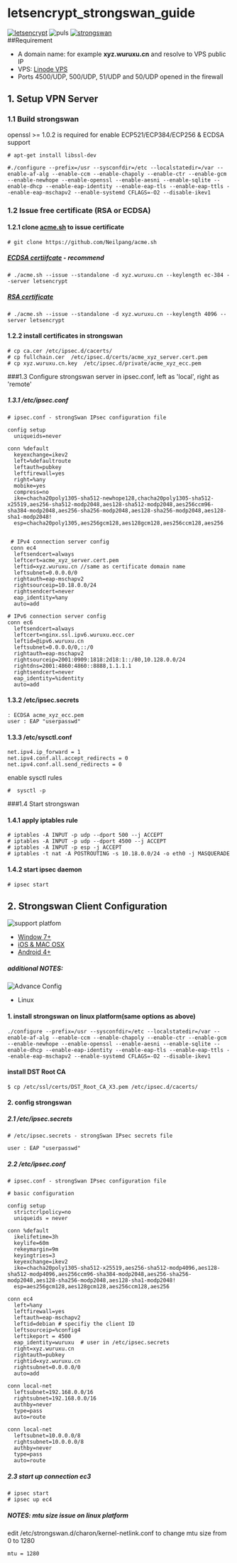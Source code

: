 # letsencrypt_strongswan_guide

[![letsencrypt](res/images/letsencrypt-logo-horizontal.png)](https://letsencrypt.org/) ![puls](res/images/add-symbolic.symbolic.png) [![strongswan](res/images/strongswan.png)](https://strongswan.org/)           
##Requirement
* A domain name: for example **xyz.wuruxu.cn** and resolve to VPS public IP
* VPS: [Linode VPS](https://www.linode.com/?r=0bc6a0c838d110075a691b29f2c49d9e90ce2eed)
* Ports 4500/UDP, 500/UDP, 51/UDP and 50/UDP opened in the firewall

## 1. Setup VPN Server
### 1.1 Build strongswan
 openssl >= 1.0.2 is required for enable ECP521/ECP384/ECP256 & ECDSA support
```
# apt-get install libssl-dev
```
```
#./configure --prefix=/usr --sysconfdir=/etc --localstatedir=/var --enable-af-alg --enable-ccm --enable-chapoly --enable-ctr --enable-gcm --enable-newhope --enable-openssl --enable-aesni --enable-sqlite --enable-dhcp --enable-eap-identity --enable-eap-tls --enable-eap-ttls --enable-eap-mschapv2 --enable-systemd CFLAGS=-O2 --disable-ikev1
```
### 1.2 Issue free certificate (RSA or ECDSA)

#### 1.2.1 clone [acme.sh](https://github.com/Neilpang/acme.sh) to issue certificate
```
# git clone https://github.com/Neilpang/acme.sh
```

##### [ECDSA certiifcate](https://en.wikipedia.org/wiki/Elliptic_Curve_Digital_Signature_Algorithm) - recommend
```
# ./acme.sh --issue --standalone -d xyz.wuruxu.cn --keylength ec-384 --server letsencrypt

```
##### [RSA certificate](https://en.wikipedia.org/wiki/RSA_(cryptosystem))
```
# ./acme.sh --issue --standalone -d xyz.wuruxu.cn --keylength 4096 --server letsencrypt
```
#### 1.2.2 install certificates in strongswan
```
# cp ca.cer /etc/ipsec.d/cacerts/
# cp fullchain.cer  /etc/ipsec.d/certs/acme_xyz_server.cert.pem
# cp xyz.wuruxu.cn.key  /etc/ipsec.d/private/acme_xyz_ecc.pem
```
###1.3 Configure strongswan server
in ipsec.conf, left as 'local', right as 'remote'
##### 1.3.1 /etc/ipsec.conf
```
# ipsec.conf - strongSwan IPsec configuration file

config setup
  uniqueids=never

conn %default
  keyexchange=ikev2
  left=%defaultroute
  leftauth=pubkey
  leftfirewall=yes
  right=%any
  mobike=yes
  compress=no
  ike=chacha20poly1305-sha512-newhope128,chacha20poly1305-sha512-x25519,aes256-sha512-modp2048,aes128-sha512-modp2048,aes256ccm96-sha384-modp2048,aes256-sha256-modp2048,aes128-sha256-modp2048,aes128-sha1-modp2048!
  esp=chacha20poly1305,aes256gcm128,aes128gcm128,aes256ccm128,aes256
  
  
 # IPv4 connection server config
 conn ec4
  leftsendcert=always
  leftcert=acme_xyz_server.cert.pem
  leftid=xyz.wuruxu.cn //same as certificate domain name
  leftsubnet=0.0.0.0/0
  rightauth=eap-mschapv2
  rightsourceip=10.18.0.0/24
  rightsendcert=never
  eap_identity=%any
  auto=add
 
# IPv6 connection server config
conn ec6
  leftsendcert=always
  leftcert=nginx.ssl.ipv6.wuruxu.ecc.cer
  leftid=@ipv6.wuruxu.cn
  leftsubnet=0.0.0.0/0,::/0
  rightauth=eap-mschapv2
  rightsourceip=2001:0909:1818:2d18:1::/80,10.128.0.0/24
  rightdns=2001:4860:4860::8888,1.1.1.1
  rightsendcert=never
  eap_identity=%identity
  auto=add
```
#### 1.3.2 /etc/ipsec.secrets
```
: ECDSA acme_xyz_ecc.pem
user : EAP "userpasswd"
```
#### 1.3.3 /etc/sysctl.conf
```
net.ipv4.ip_forward = 1  
net.ipv4.conf.all.accept_redirects = 0  
net.ipv4.conf.all.send_redirects = 0  
```
enable sysctl rules
```
#  sysctl -p  
```
###1.4 Start strongswan
#### 1.4.1 apply iptables rule
```
# iptables -A INPUT -p udp --dport 500 --j ACCEPT
# iptables -A INPUT -p udp --dport 4500 --j ACCEPT
# iptables -A INPUT -p esp -j ACCEPT
# iptables -t nat -A POSTROUTING -s 10.18.0.0/24 -o eth0 -j MASQUERADE
```
#### 1.4.2 start ipsec daemon
```
# ipsec start
```
## 2. Strongswan Client Configuration
![support platfom](res/images/platform-all.png)      
* [Window 7+](https://wiki.strongswan.org/projects/strongswan/wiki/Windows7#C)
* [iOS & MAC OSX](https://wiki.strongswan.org/projects/strongswan/wiki/AppleClients)
* [Android 4+](https://wiki.strongswan.org/projects/strongswan/wiki/AndroidVPNClient)    
##### additional NOTES:  #####
![Advance Config](res/images/android-strongswan-config.jpg)
* Linux       

#### 1. install strongswan on linux platform(same options as above)
```
./configure --prefix=/usr --sysconfdir=/etc --localstatedir=/var --enable-af-alg --enable-ccm --enable-chapoly --enable-ctr --enable-gcm --enable-newhope --enable-openssl --enable-aesni --enable-sqlite --enable-dhcp --enable-eap-identity --enable-eap-tls --enable-eap-ttls --enable-eap-mschapv2 --enable-systemd CFLAGS=-O2 --disable-ikev1
```
#### install DST Root CA
```
$ cp /etc/ssl/certs/DST_Root_CA_X3.pem /etc/ipsec.d/cacerts/
```
#### 2. config strongswan
##### 2.1 /etc/ipsec.secrets
```
# /etc/ipsec.secrets - strongSwan IPsec secrets file

user : EAP "userpasswd"

```
##### 2.2 /etc/ipsec.conf
```
# ipsec.conf - strongSwan IPsec configuration file

# basic configuration

config setup
  strictcrlpolicy=no
  uniqueids = never

conn %default
  ikelifetime=3h
  keylife=60m
  rekeymargin=9m
  keyingtries=3
  keyexchange=ikev2
  ike=chacha20poly1305-sha512-x25519,aes256-sha512-modp4096,aes128-sha512-modp4096,aes256ccm96-sha384-modp2048,aes256-sha256-modp2048,aes128-sha256-modp2048,aes128-sha1-modp2048!
  esp=aes256gcm128,aes128gcm128,aes256ccm128,aes256

conn ec4
  left=%any
  leftfirewall=yes
  leftauth=eap-mschapv2
  leftid=debian # specifiy the client ID
  leftsourceip=%config4
  leftikeport = 4500
  eap_identity=wuruxu  # user in /etc/ipsec.secrets
  right=xyz.wuruxu.cn
  rightauth=pubkey
  rightid=xyz.wuruxu.cn
  rightsubnet=0.0.0.0/0
  auto=add
  
conn local-net
  leftsubnet=192.168.0.0/16
  rightsubnet=192.168.0.0/16
  authby=never
  type=pass
  auto=route

conn local-net
  leftsubnet=10.0.0.0/8
  rightsubnet=10.0.0.0/8
  authby=never
  type=pass
  auto=route
```
##### 2.3 start up connection ec3
```
# ipsec start
# ipsec up ec4
```
##### NOTES: mtu size issue on linux platform #####
edit /etc/strongswan.d/charon/kernel-netlink.conf to change mtu size from 0 to 1280
```
mtu = 1280
```
